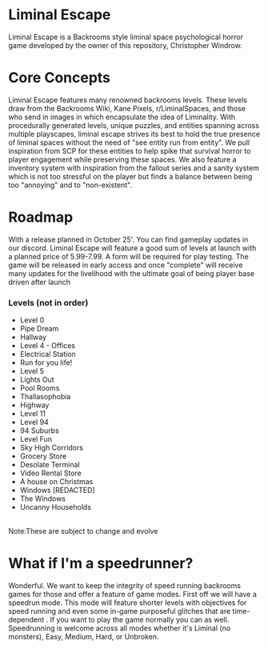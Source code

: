 # Liminal Escape

Liminal Escape is a Backrooms style liminal space psychological horror game developed by the owner of this repository, Christopher Windrow.
# Core Concepts 
Liminal Escape features many renowned backrooms levels. These levels 
draw from the Backrooms Wiki, Kane Pixels, r/LiminalSpaces, and those who send in images in which encapsulate the idea of Liminality.
With procedurally generated levels, unique puzzles, and entities spanning across multiple playscapes, liminal escape strives its best to 
hold the true presence of liminal spaces without the need of "see entity run from entity". We pull inspiration from SCP for these entities to help spike that survival horror to player engagement while preserving these spaces.
We also feature a inventory system with inspiration from the fallout series and a sanity system which is not too stressful on the player but finds a balance between being too "annoying" and to "non-existent".

# Roadmap
With a release planned in October 25'. You can find gameplay updates in our discord. Liminal Escape will feature a good sum of levels at launch with a planned price of 5.99-7.99. 
A form will be required for play testing. The game will be released in early access and once "complete" will receive many updates for the livelihood with the ultimate goal of being player base driven after launch
<br/>
### Levels (not in order)
* Level 0
* Pipe Dream
* Hallway
* Level 4 - Offices
* Electrical Station
* Run for you life!
* Level 5
* Lights Out
* Pool Rooms
* Thallasophobia 
* Highway 
* Level 11
* Level 94
* 94 Suburbs
* Level Fun
* Sky High Corridors
* Grocery Store
* Desolate Terminal
* Video Rental Store
* A house on Christmas
* Windows [REDACTED]
* The Windows
* Uncanny Households
<br/>
Note:These are subject to change and evolve

# What if I'm a speedrunner?
Wonderful. We want to keep the integrity of speed running backrooms games for those and offer a feature of game modes. First off we will have a speedrun mode.
This mode will feature shorter levels with objectives for speed running and even some in-game purposeful glitches that are time-dependent .
If you want to play the game normally you can as well. Speedrunning is welcome across all modes whether it's Liminal (no monsters), Easy, Medium, Hard, or Unbroken.  

